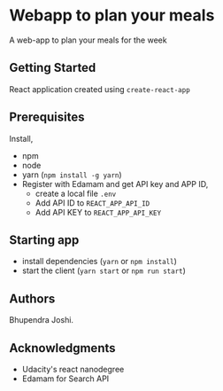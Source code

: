 # Webapp to plan your meals

A web-app to plan your meals for the week

## Getting Started

React application created using `create-react-app`

## Prerequisites

Install,
 - npm
 - node
 - yarn (`npm install -g yarn`)
 - Register with Edamam and get API key and APP ID, 
    - create a local file `.env` 
    - Add API ID to `REACT_APP_API_ID` 
    - Add API KEY to `REACT_APP_API_KEY` 

 ## Starting app
 - install dependencies (`yarn` or `npm install`)
 - start the client (`yarn start` or `npm run start`)

## Authors

Bhupendra Joshi.

## Acknowledgments
 - Udacity's react nanodegree
 - Edamam for Search API

